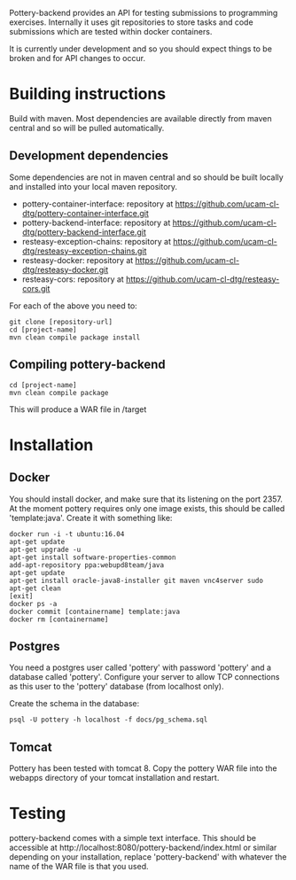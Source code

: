 Pottery-backend provides an API for testing submissions to programming exercises. Internally it uses git repositories to store tasks and code submissions which are tested within docker containers. 

It is currently under development and so you should expect things to be broken and for API changes to occur.

Building instructions
=====================

Build with maven. Most dependencies are available directly from
maven central and so will be pulled automatically.

Development dependencies
------------------------

Some dependencies are not in maven central and so should be built
locally and installed into your local maven repository.

 * pottery-container-interface: repository at https://github.com/ucam-cl-dtg/pottery-container-interface.git
 * pottery-backend-interface: repository at https://github.com/ucam-cl-dtg/pottery-backend-interface.git
 * resteasy-exception-chains: repository at https://github.com/ucam-cl-dtg/resteasy-exception-chains.git
 * resteasy-docker: repository at https://github.com/ucam-cl-dtg/resteasy-docker.git
 * resteasy-cors: repository at https://github.com/ucam-cl-dtg/resteasy-cors.git

For each of the above you need to:

    git clone [repository-url]
    cd [project-name]
    mvn clean compile package install


Compiling pottery-backend
-------------------------

    cd [project-name]
    mvn clean compile package

This will produce a WAR file in /target


Installation
============

Docker
------

You should install docker, and make sure that its listening on the port 2357. At the moment pottery requires only one image exists, this should be called 'template:java'. Create it with something like:

    docker run -i -t ubuntu:16.04
    apt-get update
    apt-get upgrade -u
    apt-get install software-properties-common
    add-apt-repository ppa:webupd8team/java
    apt-get update
    apt-get install oracle-java8-installer git maven vnc4server sudo
    apt-get clean
    [exit]
    docker ps -a
    docker commit [containername] template:java
    docker rm [containername]

Postgres
--------

You need a postgres user called 'pottery' with password 'pottery' and a database called 'pottery'. Configure your server to allow TCP connections as this user to the 'pottery' database (from localhost only).

Create the schema in the database:

    psql -U pottery -h localhost -f docs/pg_schema.sql


Tomcat
------

Pottery has been tested with tomcat 8. Copy the pottery WAR file into the webapps directory of your tomcat installation and restart.


Testing
=======

pottery-backend comes with a simple text interface. This should be accessible at http://localhost:8080/pottery-backend/index.html or similar depending on your installation, replace 'pottery-backend' with whatever the name of the WAR file is that you used.